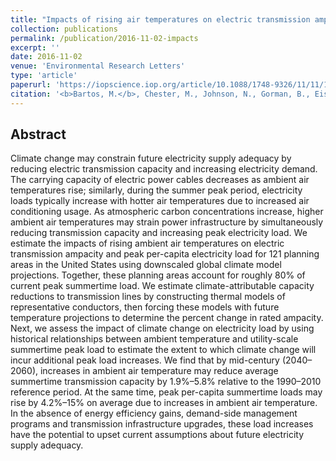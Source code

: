 ```yaml
---
title: "Impacts of rising air temperatures on electric transmission ampacity and peak electricity load in the United States"
collection: publications
permalink: /publication/2016-11-02-impacts
excerpt: ''
date: 2016-11-02
venue: 'Environmental Research Letters'
type: 'article'
paperurl: 'https://iopscience.iop.org/article/10.1088/1748-9326/11/11/114008/meta'
citation: '<b>Bartos, M.</b>, Chester, M., Johnson, N., Gorman, B., Eisenberg, D., Linkov, I., & Bates, M. (2016). Impacts of rising air temperatures on electric transmission ampacity and peak electricity load in the United States. <i>Environmental Research Letters</i>, 11(11), 114008. doi:10.1088/1748-9326/11/11/114008'
---
```


## Abstract

Climate change may constrain future electricity supply adequacy by reducing electric transmission capacity and increasing electricity demand. The carrying capacity of electric power cables decreases as ambient air temperatures rise; similarly, during the summer peak period, electricity loads typically increase with hotter air temperatures due to increased air conditioning usage. As atmospheric carbon concentrations increase, higher ambient air temperatures may strain power infrastructure by simultaneously reducing transmission capacity and increasing peak electricity load. We estimate the impacts of rising ambient air temperatures on electric transmission ampacity and peak per-capita electricity load for 121 planning areas in the United States using downscaled global climate model projections. Together, these planning areas account for roughly 80% of current peak summertime load. We estimate climate-attributable capacity reductions to transmission lines by constructing thermal models of representative conductors, then forcing these models with future temperature projections to determine the percent change in rated ampacity. Next, we assess the impact of climate change on electricity load by using historical relationships between ambient temperature and utility-scale summertime peak load to estimate the extent to which climate change will incur additional peak load increases. We find that by mid-century (2040–2060), increases in ambient air temperature may reduce average summertime transmission capacity by 1.9%–5.8% relative to the 1990–2010 reference period. At the same time, peak per-capita summertime loads may rise by 4.2%–15% on average due to increases in ambient air temperature. In the absence of energy efficiency gains, demand-side management programs and transmission infrastructure upgrades, these load increases have the potential to upset current assumptions about future electricity supply adequacy.
